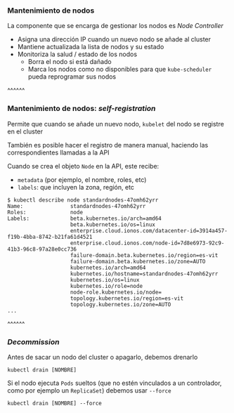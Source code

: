 ### Mantenimiento de nodos

La componente que se encarga de gestionar los nodos es _Node Controller_

* Asigna una dirección IP cuando un nuevo nodo se añade al cluster
* Mantiene actualizada la lista de nodos y su estado
* Monitoriza la salud / estado de los nodos
  * Borra el nodo si está dañado
  * Marca los nodos como no disponibles para que `kube-scheduler` pueda reprogramar sus nodos

^^^^^^

### Mantenimiento de nodos: _self-registration_

Permite que cuando se añade un nuevo nodo, `kubelet` del nodo se registre en el cluster

También es posible hacer el registro de manera manual, haciendo las correspondientes llamadas a la API

Cuando se crea el objeto `Node` en la API, este recibe:
* `metadata` (por ejemplo, el nombre, roles, etc)
* `labels`: que incluyen la zona, región, etc

```shell
$ kubectl describe node standardnodes-47omh62yrr 
Name:               standardnodes-47omh62yrr
Roles:              node
Labels:             beta.kubernetes.io/arch=amd64
                    beta.kubernetes.io/os=linux
                    enterprise.cloud.ionos.com/datacenter-id=3914a457-f19b-4bba-8742-b21fa61d4521
                    enterprise.cloud.ionos.com/node-id=7d8e6973-92c9-41b3-96c8-97a28e0cc736
                    failure-domain.beta.kubernetes.io/region=es-vit
                    failure-domain.beta.kubernetes.io/zone=AUTO
                    kubernetes.io/arch=amd64
                    kubernetes.io/hostname=standardnodes-47omh62yrr
                    kubernetes.io/os=linux
                    kubernetes.io/role=node
                    node-role.kubernetes.io/node=
                    topology.kubernetes.io/region=es-vit
                    topology.kubernetes.io/zone=AUTO
...
```

^^^^^^

### _Decommission_

Antes de sacar un nodo del cluster o apagarlo, debemos drenarlo

```shell
kubectl drain [NOMBRE]
```

Si el nodo ejecuta `Pods` sueltos 
(que no estén vinculados a un controlador, como por ejemplo un `ReplicaSet`)
debemos usar `--force`

```shell
kubectl drain [NOMBRE] --force
```
